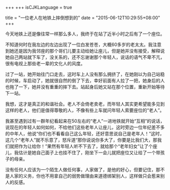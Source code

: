 +++
+++
isCJKLanguage = true

title  = "一位老人在地铁上摔倒想到的"
date = "2015-06-12T10:29:55+08:00"
+++

今天地铁上还是像往常一样那么多人，我终于在站了近半小时之后有了一个座位。

不知道何时在我左边的左边出现了一位白发苍苍，大概60多岁的老太太。我注意到她还是因为我邻座的那个哥们儿要主动给她让座儿，但是她并没有接受，解释说她自己两站就下车了，没关系的，还不忘谢谢那个年轻人，说话的语气不卑不亢，很有电视上那些老一辈的文化人的风度。

过了一站，她开始往门口走去，这时车上人没有那么拥挤了，在她刚以为自己站稳的时候，车启动了，她就很自然的倒了下去，幸好前面有人拉了一把，她身后的人也拖了一下，她并没有重重的摔下去。站起身后她又站在那个位置，重新开始等待下一站。

我想，这才是真正的和谐社会。老人不会倚老卖老，而年轻人其实更希望能多见到这样的老人，他们是值得尊敬的人，不像有些上车就问年轻人索要座位的“老人”。

我甚至遇到过有一群年纪看起来在50左右的“老人”一进地铁就开始“互相”的说话，说现在的年轻人如何如何，不给他们这些老年人让座儿，这时旁边一位年纪差不多的中年人，他说“你们也不看看自己这么年轻，还好意思说自己是老年人！”这时，这几个“老年人”就不乐意了，怒斥道“那你说说你多大了，你要是比我们大，那我们就把作为让给你！”果然有年轻人听不下去了，就给那个“老年妇女”让了个座儿，我估计是她自己面子上也挂不住了，刚坐下一会儿就把座位又让给了一个带孩子的母亲。

没有任何人应该为一个陌生人做任何事，人家做了，是他的好心，但要记住，那不是人家的义务，你也不用拿自己的弱势做理由来道德绑架别人，这样做只会惹来别人的反感。
